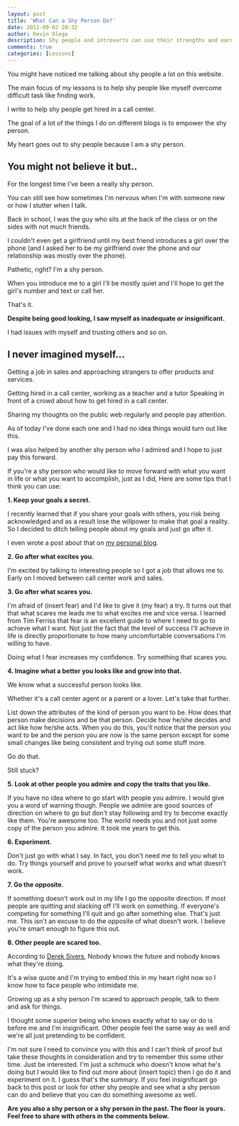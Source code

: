 ```yaml
---
layout: post
title: 'What Can a Shy Person Do?'
date: 2012-09-02 20:32
author: Kevin Olega
description: Shy people and introverts can use their strengths and earn more money and opportunities in extrovert or people focused careers like call center jobs.
comments: true
categories: [Lessons]
---
```

You might have noticed me talking about shy people a lot on this website. 

The main focus of my lessons is to help shy people like myself overcome difficult task like finding work.

I write to help shy people get hired in a call center. 

The goal of a lot of the things I do on different blogs is to empower the shy person. 

My heart goes out to shy people because I am a shy person.

## You might not believe it but..

For the longest time I've been a really shy person. 

You can still see how sometimes I'm nervous when I'm with someone new or how I stutter when I talk. 

Back in school, I was the guy who sits at the back of the class or on the sides with not much friends. 

I couldn't even get a girlfriend until my best friend introduces a girl over the phone (and I asked her to be my girlfriend over the phone and our relationship was mostly over the phone). 

Pathetic, right? I'm a shy person. 

When you introduce me to a girl I'll be mostly quiet and I'll hope to get the girl's number and text or call her. 

That's it.

**Despite being good looking, I saw myself as inadequate or insignificant.**

I had issues with myself and trusting others and so on.

## I never imagined myself...

Getting a job in sales and approaching strangers to offer products and services. 

Getting hired in a call center, working as a teacher and a tutor Speaking in front of a crowd about how to get hired in a call center. 

Sharing my thoughts on the public web regularly and people pay attention. 

As of today I've done each one and I had no idea things would turn out like this. 

I was also helped by another shy person who I admired and I hope to just pay this forward. 

If you're a shy person who would like to move forward with what you want in life or what you want to accomplish, just as I did, Here are some tips that I think you can use: 

**1. Keep your goals a secret.** 

I recently learned that if you share your goals with others, you risk being acknowledged and as a result lose the willpower to make that goal a reality. So I decided to ditch telling people about my goals and just go after it. 

I even wrote a post about that on [my personal blog](http://minimalchanges.com/why-keep-goals-secret/). 

**2. Go after what excites you.** 

I'm excited by talking to interesting people so I got a job that allows me to. Early on I moved between call center work and sales. 

**3. Go after what scares you.** 

I'm afraid of (insert fear) and I'd like to give it (my fear) a try. It turns out that that what scares me leads me to what excites me and vice versa. I learned from Tim Ferriss that fear is an excellent guide to where I need to go to achieve what I want. Not just the fact that the level of success I'll achieve in life is directly proportionate to how many uncomfortable conversations I'm willing to have. 

Doing what I fear increases my confidence. Try something that scares you. 

**4. Imagine what a better you looks like and grow into that.** 

We know what a successful person looks like. 

Whether it's a call center agent or a parent or a lover. Let's take that further. 

List down the attributes of the kind of person you want to be. How does that person make decisions and be that person. Decide how he/she decides and act like how he/she acts. When you do this, you'll notice that the person you want to be and the person you are now is the same person except for some small changes like being consistent and trying out some stuff more. 

Go do that. 

Still stuck? 

**5. Look at other people you admire and copy the traits that you like.** 

If you have no idea where to go start with people you admire. I would give you a word of warning though. People we admire are good sources of direction on where to go but don't stay following and try to become exactly like them. You're awesome too. The world needs you and not just some copy of the person you admire. It took me years to get this. 

**6. Experiment.**

Don't just go with what I say. In fact, you don't need me to tell you what to do. Try things yourself and prove to yourself what works and what doesn't work. 

**7. Go the opposite.**

If something doesn't work out in my life I go the opposite direction. If most people are quitting and slacking off I'll work on something. If everyone's competing for something I'll quit and go after something else. That's just me. This isn't an excuse to do the opposite of what doesn't work. I believe you're smart enough to figure this out. 

**8. Other people are scared too.**

According to [Derek Sivers](http://sivers.org), Nobody knows the future and nobody knows what they're doing. 

It's a wise quote and I'm trying to embed this in my heart right now so I know how to face people who intimidate me. 

Growing up as a shy person I'm scared to approach people, talk to them and ask for things. 

I thought some superior being who knows exactly what to say or do is before me and I'm insignificant. Other people feel the same way as well and we're all just pretending to be confident. 

I'm not sure I need to convince you with this and I can't think of proof but take these thoughts in consideration and try to remember this some other time. Just be interested. I'm just a schmuck who doesn't know what he's doing but I would like to find out more about (insert topic) then I go do it and experiment on it. I guess that's the summary. If you feel insignificant go back to this post or look for other shy people and see what a shy person can do and believe that you can do something awesome as well. 

**Are you also a shy person or a shy person in the past. The floor is yours. Feel free to share with others in the comments below.**
